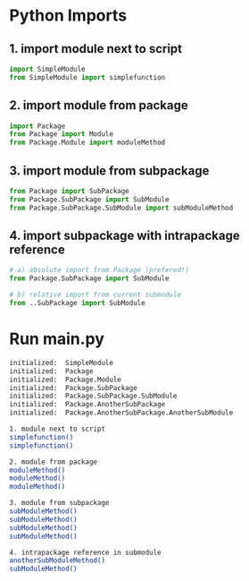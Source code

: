 # Python Imports

## 1. import module next to script
```python
import SimpleModule
from SimpleModule import simplefunction
```

## 2. import module from package
```python
import Package
from Package import Module
from Package.Module import moduleMethod
```

## 3. import module from subpackage
```python
from Package import SubPackage
from Package.SubPackage import SubModule
from Package.SubPackage.SubModule import subModuleMethod
```

## 4. import subpackage with intrapackage reference
```python
# a) absolute import from Package (prefered!)
from Package.SubPackage import SubModule

# b) relative import from current submodule
from ..SubPackage import SubModule
```


# Run main.py
```bash
initialized:  SimpleModule
initialized:  Package
initialized:  Package.Module
initialized:  Package.SubPackage
initialized:  Package.SubPackage.SubModule
initialized:  Package.AnotherSubPackage
initialized:  Package.AnotherSubPackage.AnotherSubModule

1. module next to script
simplefunction()
simplefunction()

2. module from package
moduleMethod()
moduleMethod()
moduleMethod()

3. module from subpackage
subModuleMethod()
subModuleMethod()
subModuleMethod()
subModuleMethod()

4. intrapackage reference in submodule
anotherSubModuleMethod()
subModuleMethod()
```